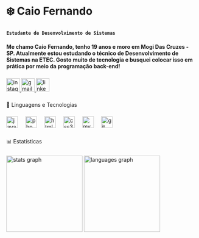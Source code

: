 <h1 align="left">❄️ Caio Fernando</h1>

###

**`Estudante de Desenvolvimento de Sistemas`**

<h4 align="left">Me chamo Caio Fernando, tenho 19 anos e moro em Mogi Das Cruzes - SP. Atualmente estou estudando o técnico de Desenvolvimento de Sistemas na ETEC. Gosto muito de tecnologia e busquei colocar isso em prática por meio da programação back-end!</h4>

###

<div align="left">
  <a href="https://www.instagram.com/caioxys?igsh=cjR4aWVjeHBhM21p" target="_blank">
    <img src="https://img.shields.io/static/v1?message=Instagram&logo=instagram&label=&color=E4405F&logoColor=white&labelColor=&style=for-the-badge" height="35" alt="instagram logo"  />
  </a>
  <a href="caiofer0515@gmail.com" target="_blank">
    <img src="https://img.shields.io/static/v1?message=Gmail&logo=gmail&label=&color=D14836&logoColor=white&labelColor=&style=for-the-badge" height="35" alt="gmail logo"  />
  </a>
  <a href="https://www.linkedin.com/in/caio-fernando-silva05" target="_blank">
    <img src="https://img.shields.io/static/v1?message=LinkedIn&logo=linkedin&label=&color=0077B5&logoColor=white&labelColor=&style=for-the-badge" height="35" alt="linkedin logo"  />
  </a>
</div>

###

<p align="left">🤖 Linguagens e Tecnologias</p>

###

<div align="left">
  <img src="https://cdn.jsdelivr.net/gh/devicons/devicon/icons/java/java-original.svg" height="30" alt="java logo"  />
  <img width="12" />
  <img src="https://cdn.jsdelivr.net/gh/devicons/devicon/icons/php/php-original.svg" height="30" alt="php logo"  />
  <img width="12" />
  <img src="https://cdn.jsdelivr.net/gh/devicons/devicon/icons/html5/html5-original.svg" height="30" alt="html5 logo"  />
  <img width="12" />
  <img src="https://cdn.jsdelivr.net/gh/devicons/devicon/icons/css3/css3-original.svg" height="30" alt="css3 logo"  />
  <img width="12" />
  <img src="https://cdn.jsdelivr.net/gh/devicons/devicon/icons/mysql/mysql-original.svg" height="30" alt="mysql logo"  />
  <img width="12" />
  <img src="https://cdn.jsdelivr.net/gh/devicons/devicon/icons/git/git-original.svg" height="30" alt="git logo"  />
</div>

###

<p align="left">📊 Estatísticas</p>

###

<div align="left">
  <img src="https://github-readme-stats.vercel.app/api?username=CaioXys&hide_title=false&hide_rank=false&show_icons=true&include_all_commits=false&count_private=true&disable_animations=false&theme=codeSTACKr&locale=pt-br&hide_border=false" height="200" alt="stats graph"  />
  <img src="https://github-readme-stats.vercel.app/api/top-langs?username=CaioXys&locale=pt-br&hide_title=false&layout=compact&card_width=320&langs_count=5&theme=codeSTACKr&hide_border=false&custom_title=Tecnologias" height="200" alt="languages graph"  />
</div>

###